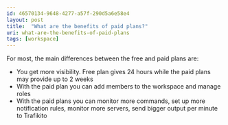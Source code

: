 ```yaml
---
id: 46570134-9648-4277-a57f-290d5a6e58e4
layout: post
title:  "What are the benefits of paid plans?"
uri: what-are-the-benefits-of-paid-plans
tags: [workspace]
---
```


For most, the main differences between the free and paid plans are:

<!-- more -->

*   You get more visibility. Free plan gives 24 hours while the paid plans may provide up to 2 weeks
*   With the paid plan you can add members to the workspace and manage roles
*   With the paid plans you can monitor more commands, set up more notification rules, monitor more servers, send bigger output per minute to Trafikito